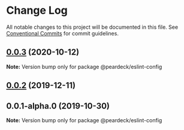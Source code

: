 # Change Log

All notable changes to this project will be documented in this file.
See [Conventional Commits](https://conventionalcommits.org) for commit guidelines.

## [0.0.3](https://github.com/peardeck/peardeck-uikit/compare/@peardeck/eslint-config@0.0.2...@peardeck/eslint-config@0.0.3) (2020-10-12)

**Note:** Version bump only for package @peardeck/eslint-config





## [0.0.2](https://github.com/peardeck/peardeck-uikit/compare/@peardeck/eslint-config@0.0.3-alpha.0...@peardeck/eslint-config@0.0.2) (2019-12-11)



## 0.0.1-alpha.0 (2019-10-30)

**Note:** Version bump only for package @peardeck/eslint-config
